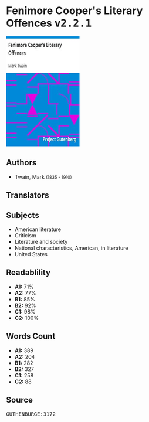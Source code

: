 # Fenimore Cooper's Literary Offences <kbd>v2.2.1</kbd>

![](./cover.medium.jpg "")

## Authors


 - Twain, Mark <small>(1835 - 1910)</small>

## Translators



## Subjects


 - American literature
 - Criticism
 - Literature and society
 - National characteristics, American, in literature
 - United States

## Readablility


 - **A1:** 71%
 - **A2:** 77%
 - **B1:** 85%
 - **B2:** 92%
 - **C1:** 98%
 - **C2:** 100%

## Words Count


 - **A1:** 389
 - **A2:** 204
 - **B1:** 282
 - **B2:** 327
 - **C1:** 258
 - **C2:** 88

## Source


<kbd>GUTHENBURGE:3172</kbd>
